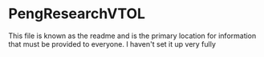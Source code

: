 # PengResearchVTOL

This file is known as the readme and is the primary location for information that must be provided to everyone. I haven't set it up very fully
